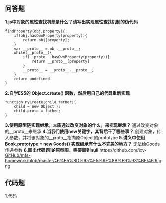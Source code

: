 ## 问答题
**1.js中对象的属性查找机制是什么？请写出实现属性查找机制的伪代码**
```
findProperty(obj,property){
    if(obj.hasOwnProperty(property)){
        return obj[property];
    }
    var __proto__ = obj.__proto__;
    while(__proto__){
        if(__proto__.hasOwnProperty(property)){
            return __proto__[property]
        }
        __proto__ = __proto__.__proto__;
    }
    return undefined
}
```
**2.自学ES5的 Object.create() 函数，然后用自己的代码重新实现**
```
function MyCreate(child,father){
    child = new Object();
    child.proto = father;
}
```
**3.使用原型链实现继承，本质通过改变对象的什么，来实现继承？**
通过改变对象的__proto__来继承
**4.当我们使用new关键字，其背后干了哪些事？**
创建对象，传入参数，并将该对象的__proto__指向原Object的prototype
**5.讲义中使用 Book.prototype = new Goods() 实现继承有什么不完美的地方？**
无法给Goods传递参数
**6.画出代码题1的原型图，需要画到null**
https://github.com/jxy-GitHub/mfs-homework/blob/master/46%E5%8D%95%E5%9E%8B%E9%93%BE/46.6.png

## 代码题
1.[代码](https://github.com/jxy-GitHub/mfs-homework/blob/master/46%E5%8D%95%E5%9E%8B%E9%93%BE/46.html)